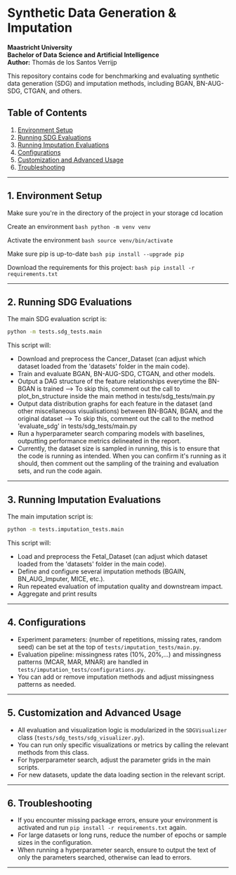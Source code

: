 # Synthetic Data Generation & Imputation  
**Maastricht University**  
**Bachelor of Data Science and Artificial Intelligence**  
**Author:** Thomás de los Santos Verrijp

This repository contains code for benchmarking and evaluating synthetic data generation (SDG) and imputation methods, including BGAN, BN-AUG-SDG, CTGAN, and others.

## Table of Contents
1. [Environment Setup](#environment-setup)  
2. [Running SDG Evaluations](#running-sdg-evaluations)  
3. [Running Imputation Evaluations](#running-imputation-evaluations)  
4. [Configurations](#configurations)  
5. [Customization and Advanced Usage](#customization-and-advanced-usage)  
6. [Troubleshooting](#troubleshooting)

---

## 1. Environment Setup

  Make sure you're in the directory of the project in your storage
    cd location
  
  Create an environment
    ```bash
    python -m venv venv
    ```
  
  Activate the environment
    ```bash
    source venv/bin/activate
    ```
  
  Make sure pip is up-to-date
    ```bash
    pip install --upgrade pip
    ```
  
  Download the requirements for this project:
    ```bash
    pip install -r requirements.txt
    ```

---
  
## 2. Running SDG Evaluations

  The main SDG evaluation script is:

  ```bash
  python -m tests.sdg_tests.main
  ```

  This script will:
  - Download and preprocess the Cancer_Dataset (can adjust which dataset loaded from the 'datasets' folder in the main code).
  - Train and evaluate BGAN, BN-AUG-SDG, CTGAN, and other models.
  - Output a DAG structure of the feature relationships everytime the BN-BGAN is trained
    --> To skip this, comment out the call to plot_bn_structure inside the main method in tests/sdg_tests/main.py
  - Output data distribution graphs for each feature in the dataset (and other miscellaneous visualisations) between BN-BGAN, BGAN, and the original dataset
    --> To skip this, comment out the call to the method 'evaluate_sdg' in tests/sdg_tests/main.py
  - Run a hyperparameter search comparing models with baselines, outputting performance metrics delineated in the report.
  - Currently, the dataset size is sampled in running, this is to ensure that the code is running as intended. When you can confirm it's running as it should, then comment out the sampling of the training and evaluation sets, and run the code again. 

---

## 3. Running Imputation Evaluations

  The main imputation script is:

  ```bash
  python -m tests.imputation_tests.main
  ```

  This script will:
  - Load and preprocess the Fetal_Dataset (can adjust which dataset loaded from the 'datasets' folder in the main code).
  - Define and configure several imputation methods (BGAIN, BN_AUG_Imputer, MICE, etc.).
  - Run repeated evaluation of imputation quality and downstream impact.
  - Aggregate and print results

---
   
## 4. Configurations
  - Experiment parameters: (number of repetitions, missing rates, random seed) can be set at the top of `tests/imputation_tests/main.py`.
  - Evaluation pipeline: missingness rates (10%, 20%,...) and missingness patterns (MCAR, MAR, MNAR) are handled in `tests/imputation_tests/configurations.py`.
  - You can add or remove imputation methods and adjust missingness patterns as needed.

---
  
## 5. Customization and Advanced Usage
  - All evaluation and visualization logic is modularized in the `SDGVisualizer` class (`tests/sdg_tests/sdg_visualizer.py`).
  - You can run only specific visualizations or metrics by calling the relevant methods from this class.
  - For hyperparameter search, adjust the parameter grids in the main scripts.
  - For new datasets, update the data loading section in the relevant script.

---

## 6. Troubleshooting
  - If you encounter missing package errors, ensure your environment is activated and run `pip install -r requirements.txt` again.
  - For large datasets or long runs, reduce the number of epochs or sample sizes in the configuration.
  - When running a hyperparameter search, ensure to output the text of only the parameters searched, otherwise can lead to errors.

---





